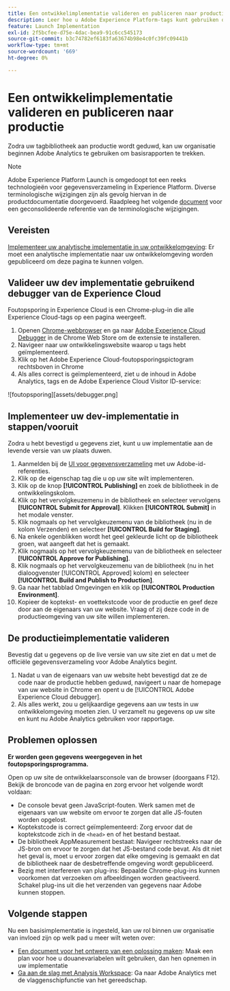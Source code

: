 ```yaml
---
title: Een ontwikkelimplementatie valideren en publiceren naar productie
description: Leer hoe u Adobe Experience Platform-tags kunt gebruiken om Adobe Analytics in uw productieomgeving te implementeren.
feature: Launch Implementation
exl-id: 2f5bcfee-d75e-4dac-bea9-91c6cc545173
source-git-commit: b3c74782ef6183fa63674b98e4c0fc39fc09441b
workflow-type: tm+mt
source-wordcount: '669'
ht-degree: 0%

---
```


# Een ontwikkelimplementatie valideren en publiceren naar productie

Zodra uw tagbibliotheek aan productie wordt geduwd, kan uw organisatie beginnen Adobe Analytics te gebruiken om basisrapporten te trekken.

>[!NOTE]
>Adobe Experience Platform Launch is omgedoopt tot een reeks technologieën voor gegevensverzameling in Experience Platform. Diverse terminologische wijzigingen zijn als gevolg hiervan in de productdocumentatie doorgevoerd. Raadpleeg het volgende [document](https://experienceleague.adobe.com/docs/experience-platform/tags/term-updates.html?lang=en) voor een geconsolideerde referentie van de terminologische wijzigingen.

## Vereisten

[Implementeer uw analytische implementatie in uw ontwikkelomgeving](deploy-dev.md): Er moet een analytische implementatie naar uw ontwikkelomgeving worden gepubliceerd om deze pagina te kunnen volgen.

## Valideer uw dev implementatie gebruikend debugger van de Experience Cloud

Foutopsporing in Experience Cloud is een Chrome-plug-in die alle Experience Cloud-tags op een pagina weergeeft.

1. Openen [Chrome-webbrowser](https://www.google.com/chrome/) en ga naar [Adobe Experience Cloud Debugger](https://chrome.google.com/webstore/detail/adobe-experience-cloud-de/ocdmogmohccmeicdhlhhgepeaijenapj) in de Chrome Web Store om de extensie te installeren.
2. Navigeer naar uw ontwikkelingswebsite waarop u tags hebt geïmplementeerd.
3. Klik op het Adobe Experience Cloud-foutopsporingspictogram rechtsboven in Chrome
4. Als alles correct is geïmplementeerd, ziet u de inhoud in Adobe Analytics, tags en de Adobe Experience Cloud Visitor ID-service:

![foutopsporing][assets/debugger.png]

## Implementeer uw dev-implementatie in stappen/vooruit

Zodra u hebt bevestigd u gegevens ziet, kunt u uw implementatie aan de levende versie van uw plaats duwen.

1. Aanmelden bij de [UI voor gegevensverzameling](https://experience.adobe.com/data-collection) met uw Adobe-id-referenties.
1. Klik op de eigenschap tag die u op uw site wilt implementeren.
1. Klik op de knop **[!UICONTROL Publishing]** en zoek de bibliotheek in de ontwikkelingskolom.
1. Klik op het vervolgkeuzemenu in de bibliotheek en selecteer vervolgens **[!UICONTROL Submit for Approval]**. Klikken **[!UICONTROL Submit]** in het modale venster.
1. Klik nogmaals op het vervolgkeuzemenu van de bibliotheek (nu in de kolom Verzenden) en selecteer **[!UICONTROL Build for Staging]**.
1. Na enkele ogenblikken wordt het geel gekleurde licht op de bibliotheek groen, wat aangeeft dat het is gemaakt.
1. Klik nogmaals op het vervolgkeuzemenu van de bibliotheek en selecteer **[!UICONTROL Approve for Publishing]**.
1. Klik nogmaals op het vervolgkeuzemenu van de bibliotheek (nu in het dialoogvenster [!UICONTROL Approved] kolom) en selecteer **[!UICONTROL Build and Publish to Production]**.
1. Ga naar het tabblad Omgevingen en klik op **[!UICONTROL Production Environment]**.
1. Kopieer de koptekst- en voettekstcode voor de productie en geef deze door aan de eigenaars van uw website. Vraag of zij deze code in de productieomgeving van uw site willen implementeren.

## De productieimplementatie valideren

Bevestig dat u gegevens op de live versie van uw site ziet en dat u met de officiële gegevensverzameling voor Adobe Analytics begint.

1. Nadat u van de eigenaars van uw website hebt bevestigd dat ze de code naar de productie hebben geduwd, navigeert u naar de homepage van uw website in Chrome en opent u de [!UICONTROL Adobe Experience Cloud debugger].
2. Als alles werkt, zou u gelijkaardige gegevens aan uw tests in uw ontwikkelomgeving moeten zien. U verzamelt nu gegevens op uw site en kunt nu Adobe Analytics gebruiken voor rapportage.

## Problemen oplossen

**Er worden geen gegevens weergegeven in het foutopsporingsprogramma.**

Open op uw site de ontwikkelaarsconsole van de browser (doorgaans F12). Bekijk de broncode van de pagina en zorg ervoor het volgende wordt voldaan:

* De console bevat geen JavaScript-fouten. Werk samen met de eigenaars van uw website om ervoor te zorgen dat alle JS-fouten worden opgelost.
* Koptekstcode is correct geïmplementeerd: Zorg ervoor dat de koptekstcode zich in de `<head>` en of het bestand bestaat.
* De bibliotheek AppMeasurement bestaat: Navigeer rechtstreeks naar de JS-bron om ervoor te zorgen dat het JS-bestand code bevat. Als dit niet het geval is, moet u ervoor zorgen dat elke omgeving is gemaakt en dat de bibliotheek naar de desbetreffende omgeving wordt gepubliceerd.
* Bezig met interfereren van plug-ins: Bepaalde Chrome-plug-ins kunnen voorkomen dat verzoeken om afbeeldingen worden geactiveerd. Schakel plug-ins uit die het verzenden van gegevens naar Adobe kunnen stoppen.

## Volgende stappen

Nu een basisimplementatie is ingesteld, kan uw rol binnen uw organisatie van invloed zijn op welk pad u meer wilt weten over:

* [Een document voor het ontwerp van een oplossing maken](../prepare/solution-design.md): Maak een plan voor hoe u douanevariabelen wilt gebruiken, dan hen opnemen in uw implementatie
* [Ga aan de slag met Analysis Workspace](/help/analyze/analysis-workspace/home.md): Ga naar Adobe Analytics met de vlaggenschipfunctie van het gereedschap.
